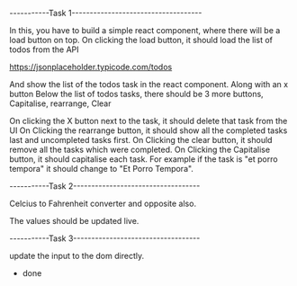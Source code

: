 -----------Task 1------------------------------------

In this, you have to build a simple react component, where there will be a load button on top.
On clicking the load button, it should load the list of todos from the API

https://jsonplaceholder.typicode.com/todos

And show the list of the todos task in the react component. Along with an x button
Below the list of todos tasks, there should be 3 more buttons,
Capitalise, rearrange, Clear

On clicking the X button next to the task, it should delete that task from the UI
On Clicking the rearrange button, it should show all the completed tasks last and uncompleted tasks first.
On Clicking the clear button, it should remove all the tasks which were completed.
On Clicking the Capitalise button, it should capitalise each task.
For example if the task is "et porro tempora" it should change to "Et Porro Tempora".

-----------Task 2-----------------------------------

Celcius to Fahrenheit converter
and opposite also.

The values should be updated live.

-----------Task 3-----------------------------------

update the input to the dom directly.

- done
